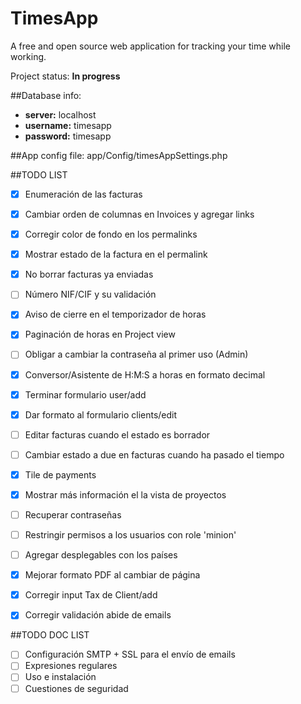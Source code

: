  TimesApp
==========

A free and open source web application for tracking your time while working.

Project status: **In progress**

##Database info:
+ __server:__ localhost
+ __username:__ timesapp
+ __password:__ timesapp

##App config file:
app/Config/timesAppSettings.php

##TODO LIST
- [x] Enumeración de las facturas
- [x] Cambiar orden de columnas en Invoices y agregar links
- [x] Corregir color de fondo en los permalinks 
- [x] Mostrar estado de la factura en el permalink
- [x] No borrar facturas ya enviadas
- [ ] Número NIF/CIF y su validación
- [x] Aviso de cierre en el temporizador de horas
- [x] Paginación de horas en Project view
- [ ] Obligar a cambiar la contraseña al primer uso (Admin)
- [x] Conversor/Asistente de H:M:S a horas en formato decimal
- [x] Terminar formulario user/add
- [x] Dar formato al formulario clients/edit
- [ ] Editar facturas cuando el estado es borrador
- [ ] Cambiar estado a due en facturas cuando ha pasado el tiempo 
- [x] Tile de payments
- [x] Mostrar más información el la vista de proyectos
- [ ] Recuperar contraseñas
- [ ] Restringir permisos a los usuarios con role 'minion'
- [ ] Agregar desplegables con los países
- [x] Mejorar formato PDF al cambiar de página
- [x] Corregir input Tax de Client/add
- [x] Corregir validación abide de emails 


##TODO DOC LIST
- [ ] Configuración SMTP + SSL para el envío de emails
- [ ] Expresiones regulares
- [ ] Uso e instalación
- [ ] Cuestiones de seguridad
